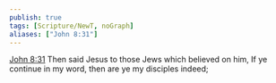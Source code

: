 ```yaml
---
publish: true
tags: [Scripture/NewT, noGraph]
aliases: ["John 8:31"]
---
```

[John 8:31](https://churchofjesuschrist.org/study/scriptures/nt/john/8?lang=eng&id=p31#p31) Then said Jesus to those Jews which believed on him, If ye continue in my word, then are ye my disciples indeed;
